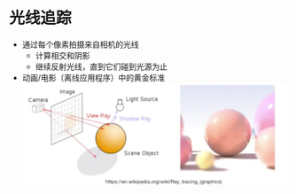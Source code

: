 # 光线追踪
+ 通过每个像素拍摄来自相机的光线
  - 计算相交和阴影
  - 继续反射光线，直到它们碰到光源为止
+ 动画/电影（离线应用程序）中的黄金标准
![](2020-05-09-21-28-38.png)